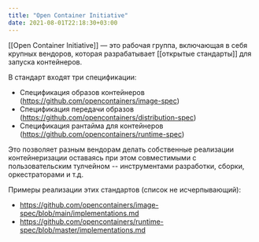 ```yaml
---
title: "Open Container Initiative"
date: 2021-08-01T22:18:30+03:00
---
```

[[Open Container Initiative]] — это рабочая группа, включающая в себя крупных вендоров, которая разрабатывает [[открытые стандарты]] для запуска контейнеров.

В стандарт входят три спецификации:
- Спецификация образов контейнеров (<https://github.com/opencontainers/image-spec>)
- Спецификация передачи образов (<https://github.com/opencontainers/distribution-spec>)
- Спецификация рантайма для контейнеров (<https://github.com/opencontainers/runtime-spec>)

Это позволяет разным вендорам делать собственные реализации контейнеризации оставаясь при этом совместимыми с пользовательским тулчейном -- инструментами разработки, сборки, оркестраторами и т.д.

Примеры реализации этих стандартов (список не исчерпывающий):

- <https://github.com/opencontainers/image-spec/blob/main/implementations.md>
- <https://github.com/opencontainers/runtime-spec/blob/master/implementations.md>
